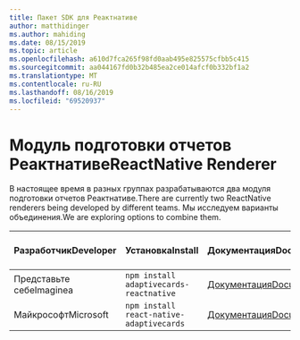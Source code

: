 ```yaml
---
title: Пакет SDK для Реактнативе
author: matthidinger
ms.author: mahiding
ms.date: 08/15/2019
ms.topic: article
ms.openlocfilehash: a610d7fca265f98fd0aab495e825575cfbb5c415
ms.sourcegitcommit: aa044167fd0b32b485ea2ce014afcf0b332bf1a2
ms.translationtype: MT
ms.contentlocale: ru-RU
ms.lasthandoff: 08/16/2019
ms.locfileid: "69520937"
---
```

# <a name="reactnative-renderer"></a><span data-ttu-id="b58ba-102">Модуль подготовки отчетов Реактнативе</span><span class="sxs-lookup"><span data-stu-id="b58ba-102">ReactNative Renderer</span></span>

<span data-ttu-id="b58ba-103">В настоящее время в разных группах разрабатываются два модуля подготовки отчетов Реактнативе.</span><span class="sxs-lookup"><span data-stu-id="b58ba-103">There are currently two ReactNative renderers being developed by different teams.</span></span> <span data-ttu-id="b58ba-104">Мы исследуем варианты объединения.</span><span class="sxs-lookup"><span data-stu-id="b58ba-104">We are exploring options to combine them.</span></span>

<span data-ttu-id="b58ba-105">Разработчик</span><span class="sxs-lookup"><span data-stu-id="b58ba-105">Developer</span></span> | <span data-ttu-id="b58ba-106">Установка</span><span class="sxs-lookup"><span data-stu-id="b58ba-106">Install</span></span> | <span data-ttu-id="b58ba-107">Документация</span><span class="sxs-lookup"><span data-stu-id="b58ba-107">Documentation</span></span> | <span data-ttu-id="b58ba-108">Исходный код</span><span class="sxs-lookup"><span data-stu-id="b58ba-108">Source Code</span></span>
---|---|---|---
<span data-ttu-id="b58ba-109">Представьте себе</span><span class="sxs-lookup"><span data-stu-id="b58ba-109">Imaginea</span></span> | `npm install adaptivecards-reactnative` | [<span data-ttu-id="b58ba-110">Документация</span><span class="sxs-lookup"><span data-stu-id="b58ba-110">Documentation</span></span>](https://www.npmjs.com/package/adaptivecards-reactnative) | [<span data-ttu-id="b58ba-111">Source</span><span class="sxs-lookup"><span data-stu-id="b58ba-111">Source</span></span>](https://github.com/microsoft/AdaptiveCards/tree/master/source/community/reactnative)
<span data-ttu-id="b58ba-112">Майкрософт</span><span class="sxs-lookup"><span data-stu-id="b58ba-112">Microsoft</span></span> | `npm install react-native-adaptivecards` | [<span data-ttu-id="b58ba-113">Документация</span><span class="sxs-lookup"><span data-stu-id="b58ba-113">Documentation</span></span>](https://www.npmjs.com/package/react-native-adaptivecards) | [<span data-ttu-id="b58ba-114">Source</span><span class="sxs-lookup"><span data-stu-id="b58ba-114">Source</span></span>](https://github.com/Microsoft/react-native-adaptivecards)

